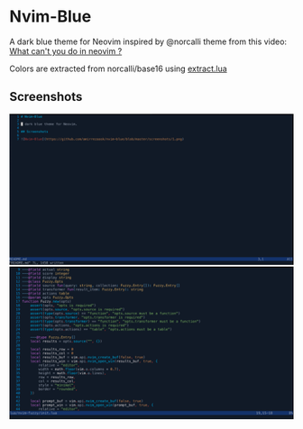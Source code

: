 # Nvim-Blue

A dark blue theme for Neovim inspired by @norcalli theme from this video:
[What can't you do in neovim ?](https://youtu.be/78WrSwEKNuM?si=saiasIaQS6zypwEi)

Colors are extracted from norcalli/base16 using [extract.lua](https://github.com/amirrezaask/nvim-blue/tree/main/lua/extract.lua)
## Screenshots

![Nvim-Blue](https://github.com/amirrezaask/nvim-blue/blob/main/screenshots/1.png)
![Nvim-Blue](https://github.com/amirrezaask/nvim-blue/blob/main/screenshots/2.png)
